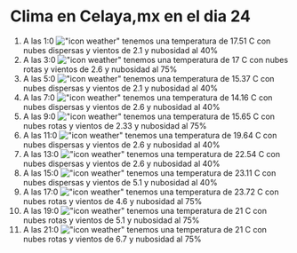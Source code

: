 # Clima en Celaya,mx en el dia 24

1. A las 1:0 !["icon weather"](http://openweathermap.org/img/w/03n.png) tenemos una temperatura de 17.51 C con nubes dispersas y  vientos de 2.1 y nubosidad al 40%
1. A las 3:0 !["icon weather"](http://openweathermap.org/img/w/04n.png) tenemos una temperatura de 17 C con nubes rotas y  vientos de 2.6 y nubosidad al 75%
1. A las 5:0 !["icon weather"](http://openweathermap.org/img/w/03n.png) tenemos una temperatura de 15.37 C con nubes dispersas y  vientos de 2.1 y nubosidad al 40%
1. A las 7:0 !["icon weather"](http://openweathermap.org/img/w/03n.png) tenemos una temperatura de 14.16 C con nubes dispersas y  vientos de 2.6 y nubosidad al 40%
1. A las 9:0 !["icon weather"](http://openweathermap.org/img/w/04d.png) tenemos una temperatura de 15.65 C con nubes rotas y  vientos de 2.33 y nubosidad al 75%
1. A las 11:0 !["icon weather"](http://openweathermap.org/img/w/03d.png) tenemos una temperatura de 19.64 C con nubes dispersas y  vientos de 2.6 y nubosidad al 40%
1. A las 13:0 !["icon weather"](http://openweathermap.org/img/w/03d.png) tenemos una temperatura de 22.54 C con nubes dispersas y  vientos de 2.6 y nubosidad al 40%
1. A las 15:0 !["icon weather"](http://openweathermap.org/img/w/03d.png) tenemos una temperatura de 23.11 C con nubes dispersas y  vientos de 5.1 y nubosidad al 40%
1. A las 17:0 !["icon weather"](http://openweathermap.org/img/w/04d.png) tenemos una temperatura de 23.72 C con nubes rotas y  vientos de 4.6 y nubosidad al 75%
1. A las 19:0 !["icon weather"](http://openweathermap.org/img/w/04n.png) tenemos una temperatura de 21 C con nubes rotas y  vientos de 5.1 y nubosidad al 75%
1. A las 21:0 !["icon weather"](http://openweathermap.org/img/w/04n.png) tenemos una temperatura de 21 C con nubes rotas y  vientos de 6.7 y nubosidad al 75%
